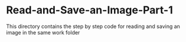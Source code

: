 # Read-and-Save-an-Image-Part-1
This directory contains the step by step code for reading and saving an image in the same work folder 
